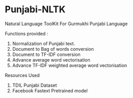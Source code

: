 # Punjabi-NLTK
Natural Language ToolKit For Gurmukhi Punjabi Language

Functions provided :
1. Normalization of Punjabi text.
2. Document to Bag of words conversion
3. Document to TF-IDF conversion
4. Advance average word vectorisation
5. Advance TF-IDF weighted average word vectorisation

Resources Used
1. TDIL Punjabi Dataset
2. Facebook Fastext Pretrained model
